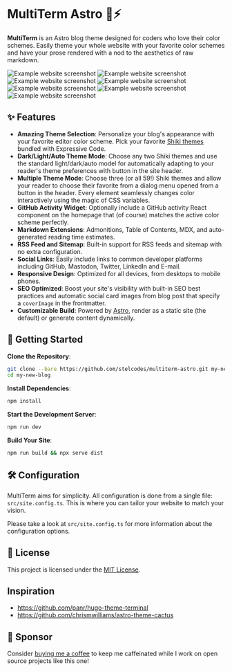# MultiTerm Astro 🎨⚡️ 

**MultiTerm** is an Astro blog theme designed for coders who love their color schemes. Easily theme your whole website with your favorite color schemes and have your prose rendered with a nod to the aesthetics of raw markdown.

![Example website screenshot](https://i.imgur.com/cnipzzi.png)
![Example website screenshot](https://i.imgur.com/NPnMB8S.png)
![Example website screenshot](https://i.imgur.com/snuQqoY.png)
![Example website screenshot](https://i.imgur.com/fWU561J.png)
![Example website screenshot](https://i.imgur.com/3lE9Q3w.png)
![Example website screenshot](https://i.imgur.com/wl5b4ll.png)
![Example website screenshot](https://i.imgur.com/dParrHs.png)

## ✨ Features

- **Amazing Theme Selection**: Personalize your blog's appearance with your favorite editor color scheme. Pick your favorite [Shiki themes](https://expressive-code.com/guides/themes/#available-themes) bundled with Expressive Code.
- **Dark/Light/Auto Theme Mode**: Choose any two Shiki themes and use the standard light/dark/auto model for automatically adapting to your reader's theme preferences with button in the site header.
- **Multiple Theme Mode**: Choose three (or all 59!) Shiki themes and allow your reader to choose their favorite from a dialog menu opened from a button in the header. Every element seamlessly changes color interactively using the magic of CSS variables.
- **GitHub Activity Widget**: Optionally include a GitHub activity React component on the homepage that (of course) matches the active color scheme perfectly.
- **Markdown Extensions**: Admonitions, Table of Contents, MDX, and auto-generated reading time estimates.
- **RSS Feed and Sitemap**: Built-in support for RSS feeds and sitemap with no extra configuration.
- **Social Links**: Easily include links to common developer platforms including GitHub, Mastodon, Twitter, LinkedIn and E-mail.
- **Responsive Design**: Optimized for all devices, from desktops to mobile phones.
- **SEO Optimized**: Boost your site's visibility with built-in SEO best practices and automatic social card images from blog post that specify a `coverImage` in the frontmatter.
- **Customizable Build**: Powered by [Astro](https://astro.build/), render as a static site (the default) or generate content dynamically.

## 🚀 Getting Started

**Clone the Repository**:
```bash
git clone --bare https://github.com/stelcodes/multiterm-astro.git my-new-blog
cd my-new-blog
```

**Install Dependencies**:
```bash
npm install
```

**Start the Development Server**:
```bash
npm run dev
```

**Build Your Site**:
```bash
npm run build && npx serve dist
```

## 🛠️ Configuration

MultiTerm aims for simplicity. All configuration is done from a single file: `src/site.config.ts`. This is where you can tailor your website to match your vision. 

Please take a look at `src/site.config.ts` for more information about the configuration options.

## 📄 License

This project is licensed under the [MIT License](LICENSE).

## Inspiration
- https://github.com/panr/hugo-theme-terminal
- https://github.com/chrismwilliams/astro-theme-cactus

## 🩷 Sponsor
Consider [buying me a coffee]() to keep me caffeinated while I work on open source projects like this one!